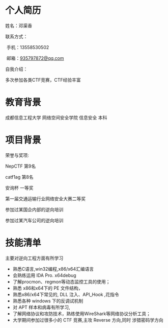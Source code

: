 # 个人简历



姓名：邓渠香

联系方式：

​	手机：13558530502

​	邮箱：935797872@qq.com

自我介绍：

多次参加各类CTF竞赛，CTF经验丰富

# 教育背景

成都信息工程大学 网络空间安全学院 信息安全 本科

# 项目背景

荣誉与奖项:

NepCTF 第9名

catf1ag 第8名

安询杯 一等奖

第一届交通运输行业网络安全大赛二等奖

参加过某国企内部的逆向培训

参加过某汽车公司的逆向培训



# 技能清单

主要对逆向工程方面有所学习

-   熟悉C语言,win32编程,x86/x64汇编语言
-   会熟练运用 IDA Pro. x64debug 
-   了解procmon、regmon等动态监控工具的使用；
-   熟悉 x86和x64下的 PE  文件结构，
-   熟悉x86/x64下常见的, DLL  注入、API_Hook ,花指令
-   熟悉各种 windows  下的反调试机制
-   对 APT  样本和病毒有所学习, 
-   了解网络协议和攻防技术，熟练使用WireShark等网络协议分析工具；
-   大学期间参加过很多小的 CTF  竞赛,主攻 Reverse  方向,同时 涉猎密码学方向

